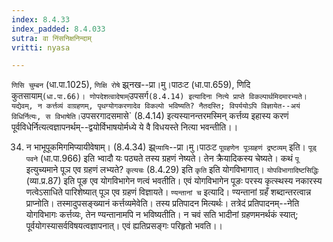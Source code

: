 ```yaml
---
index: 8.4.33
index_padded: 8.4.033
sutra: वा निंसनिक्षनिन्दाम्
vritti: nyasa

---
```

`णिसि चुम्बन` (धा.पा.1025), `णिक्षि रोषे` झ्र्नख--प्रा।मु।पाठःट (धा.पा.659), णिदि कुतसायाम्` (धा.पा.66)। णोपदेशत्वादेषाम् `उपसर्ग` (8.4.14) इत्यादिना नित्ये प्राप्ते विकल्पार्थमिदमारभ्यते। यद्येवम्, न कर्त्तव्यं वाग्रहणम्, पृथग्योगकरणादेव विकल्पो भविष्यति? नैतदस्ति; विपर्ययोऽपि विज्ञायेत--अयं विधिर्नित्यः, स विभाषेति। `उपसरगादसमासे` (8.4.14) इत्यस्यानन्तरमस्मिन् कर्त्तव्य इहास्य करणं पूर्वविधेर्नित्यत्वज्ञापनर्थम्--द्वयोर्विभाषयोर्मध्ये ये वै विधयस्ते नित्या भवन्तीति।।

34. न भाभूपूकमिगमिप्यायीवेषाम्। (8.4.34) झ्र्`प्यायि`--प्रा।मु।पाठःट
`पूग्रहणेन पूञ्ग्रहणं द्रष्टव्यम्` इति। `पूड् पवने` (धा.पा.966) इति भ्वादौ यः पठ्यते तस्य ग्रहणं नेष्यते। तेन क्रैयादिकस्य चेष्यते। कथं `पू` इत्युच्यमाने पूञ एव ग्रहणं लभ्यते? `कृत्यचः` (8.4.29) इति `कृति` इति योगविभागात्। `योपविभागादिष्टसिद्धिः` (व्या.प्र.87) इति पूङ एव योगविभागेन णत्वं भवतीति। एवं योगविभागेन पूङः परस्य कृत्स्थस्य नकारस्य णत्वेऽसाधिते पारिशेष्यात् पूञ एव ग्रहणं विज्ञायते।
`ण्यन्तानां च` इत्यादि। ण्यन्तानां ग्रहँ शब्दान्तरत्वान्न प्राप्नोति। तस्मादुपसङ्ख्यानं कर्त्तव्यमेवेति। तस्य प्रतिपादन मित्यर्थः। तत्रेदं प्रतिपादनम्--नेति योगविभागः कर्त्तव्यः, तेन ण्यन्तानामपि न भविष्यतीति। न चवं सति भादीनां ग्रहणमनर्थकं स्यात्; पूर्वयोगस्यासर्वविषयत्वज्ञापनात्। एवं ह्यतिप्रसङ्गः परिहृतो भवति।।